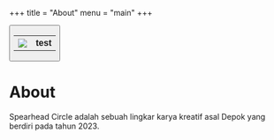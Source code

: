+++
title = "About"
menu = "main"
+++

<button><table>
    <tr>
        <th>![](images/favicon.jpg)</th>
        <th>test</th>
    </tr>
</table></button>

# About

Spearhead Circle adalah sebuah lingkar karya kreatif asal Depok yang berdiri pada tahun 2023.